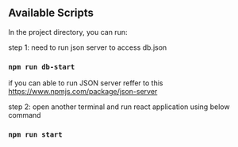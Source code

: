 ## Available Scripts

In the project directory, you can run:

step 1: need to run json server to access db.json

### `npm run db-start`

if you can able to run JSON server reffer to this https://www.npmjs.com/package/json-server

step 2: open another terminal and run react application using below command

### `npm run start`

